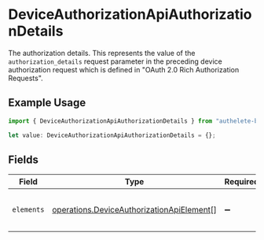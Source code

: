 # DeviceAuthorizationApiAuthorizationDetails

The authorization details. This represents the value of the `authorization_details`
request parameter in the preceding device authorization request which is defined in
"OAuth 2.0 Rich Authorization Requests".


## Example Usage

```typescript
import { DeviceAuthorizationApiAuthorizationDetails } from "authelete-bundled/models/operations";

let value: DeviceAuthorizationApiAuthorizationDetails = {};
```

## Fields

| Field                                                                                                  | Type                                                                                                   | Required                                                                                               | Description                                                                                            |
| ------------------------------------------------------------------------------------------------------ | ------------------------------------------------------------------------------------------------------ | ------------------------------------------------------------------------------------------------------ | ------------------------------------------------------------------------------------------------------ |
| `elements`                                                                                             | [operations.DeviceAuthorizationApiElement](../../models/operations/deviceauthorizationapielement.md)[] | :heavy_minus_sign:                                                                                     | Elements of this authorization details.<br/>                                                           |